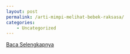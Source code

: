 ```yaml
---
layout: post
permalink: /arti-mimpi-melihat-bebek-raksasa/
categories:
    - Uncategorized
---
```


[Baca Selengkapnya](/04)